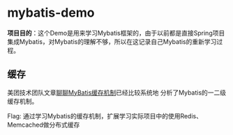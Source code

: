 # mybatis-demo
**项目目的**：这个Demo是用来学习Mybatis框架的，由于以前都是直接Spring项目集成Mybatis，对Mybatis的理解不够，所以在这记录自己Mybatis的重新学习过程。
## 缓存
美团技术团队文章[聊聊MyBatis缓存机制](https://tech.meituan.com/2018/01/19/mybatis-cache.html)已经比较系统地
分析了Mybatis的一二级缓存机制。

Flag: 通过学习Mybatis的缓存机制，扩展学习实际项目中的使用Redis、Memcached做分布式缓存

